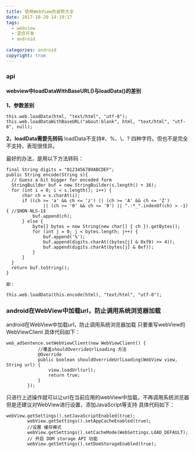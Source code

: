 ```yaml
---
title: 使用WebView的姿势大全
date: 2017-10-20 14:19:17
tags:
  - webview
  - 混合开发
  - android
 
categories: android
copyright: true
---
```

### api
#### webview中loadDataWithBaseURL()与loadData()的差别

**1、参数差别**
```
this.web.loadData(html, "text/html", "utf-8");
this.web.loadDataWithBaseURL("about:blank", html, "text/html", "utf-8", null);
```
**2、loadData需要先转码**
loadData不支持#、%、\、? 四种字符。但也不是完全不支持，表现很怪异。

最好的办法，是用以下方法转码：
```
final String digits = "0123456789ABCDEF";     
public String encode(String s){  
  // Guess a bit bigger for encoded form   
  StringBuilder buf = new StringBuilder(s.length() + 16);  
  for (int i = 0; i < s.length(); i++) {  
      char ch = s.charAt(i);  
      if ((ch >= 'a' && ch <= 'z') || (ch >= 'A' && ch <= 'Z')  
              || (ch >= '0' && ch <= '9') || ".-*_".indexOf(ch) > -1) { //$NON-NLS-1$   
          buf.append(ch);  
      } else {  
          byte[] bytes = new String(new char[] { ch }).getBytes();  
          for (int j = 0; j < bytes.length; j++) {  
              buf.append('%');  
              buf.append(digits.charAt((bytes[j] & 0xf0) >> 4));  
              buf.append(digits.charAt(bytes[j] & 0xf));  
          }  
      }  
  }  
  return buf.toString();   
}

即：

this.web.loadData(this.encode(html), "text/html", "utf-8");
```

### android在WebView中加载url，防止调用系统浏览器加载

android在WebView中加载url，防止调用系统浏览器加载
只要重写webView的WebViewClient
具体代码如下：
```
web_adSentence.setWebViewClient(new WebViewClient() {  
            //覆盖shouldOverrideUrlLoading 方法  
            @Override  
            public boolean shouldOverrideUrlLoading(WebView view, String url) {  
                view.loadUrl(url);  
                return true;  
            }  
        });  
```
只进行上述操作就可以让url在当前应用的webView中加载，不再调用系统浏览器
但是还建议对WebView进行设置，添加JavaScript等支持
具体代码如下：

```
webView.getSettings().setJavaScriptEnabled(true);  
        webView.getSettings().setAppCacheEnabled(true);  
        //设置 缓存模式  
        webView.getSettings().setCacheMode(WebSettings.LOAD_DEFAULT);  
        // 开启 DOM storage API 功能  
        webView.getSettings().setDomStorageEnabled(true);  

```
